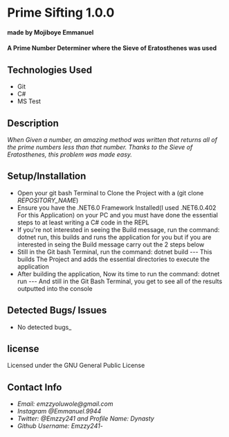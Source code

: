 # Prime Sifting 1.0.0
#### made by Mojiboye Emmanuel

#### A Prime Number Determiner where the Sieve of Eratosthenes was used

## Technologies Used
* Git
* C#
* MS Test

## Description
_When Given a number, an amazing method was written that returns all of the prime numbers less than that number. Thanks to the Sieve of Eratosthenes, this problem was made easy._

## Setup/Installation
* Open your git bash Terminal to Clone the Project with a (git clone _REPOSITORY_NAME_)
* Ensure you have the .NET6.0 Framework Installed(I used .NET6.0.402 For this Application) on your PC and you must have done the essential steps to at least writing a C# code in the REPL 
* If you're not interested in seeing the Build message, run the command: dotnet run, this builds and runs the application for you but if you are interested in seing the Build message carry out the 2 steps below
* Still in the Git bash Terminal, run the command: dotnet build --- This builds The Project and adds the essential directories to execute the application
* After building the application, Now its time to run the command: dotnet run --- And still in the Git Bash Terminal, you get to see all of the results outputted into the console


## Detected Bugs/ Issues
* No detected bugs_

## license 
Licensed under the GNU General Public License

## Contact Info
* _Email: emzzyoluwole@gmail.com_
* _Instagram @Emmanuel.9944_
* _Twitter: @Emzzy241 and Profile Name: Dynasty_
* _Github Username: Emzzy241_-